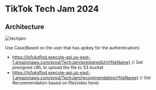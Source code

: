 # TikTok Tech Jam 2024 #

## Architecture ##

![techjam](https://github.com/ernraff/tech-jam-2024/assets/103540977/f7824a27-3c7d-48bc-9301-7b7a2eed4ce1)

 Use Case(Based on the user that has apikey for the authentication) 
 
- https://lg1uksflod.execute-api.us-east-1.amazonaws.com/prod/TechJam/presignedUrl/{fileName}   // Get presigned URL to upload the file to S3 bucket 
- https://lg1uksflod.execute-api.us-east-1.amazonaws.com/prod/TechJam/recommendation/{fileName} // Get Recommendation based on file(video here) 
